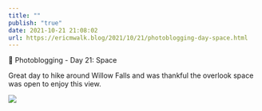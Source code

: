 ```yaml
---
title: ""
publish: "true"
date: 2021-10-21 21:08:02
url: https://ericmwalk.blog/2021/10/21/photoblogging-day-space.html
---
```


📸 Photoblogging - Day 21: Space

Great day to hike around Willow Falls and was thankful the overlook space was open to enjoy this view.

![](https://ericmwalk.blog/uploads/2021/f9cde62107.jpg)